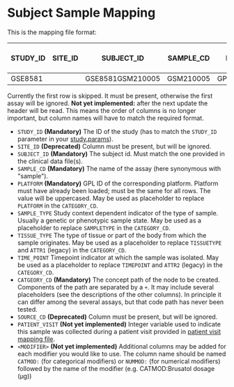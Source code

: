 # Subject Sample Mapping

This is the mapping file format:

| STUDY_ID | SITE_ID | SUBJECT_ID     | SAMPLE_CD | PLATFORM   | SAMPLE_TYPE | TISSUE_TYPE | TIME_POINT | CATEGORY_CD                      | SOURCE_CD | PATIENT_VISIT **(not yet implemented)**|\<MODIFIER\> **(not yet implemented)**|
|------------|-----------|------------------|-------------|--------------|---------------|---------------|--------------|------------------------------------|-------------|-----------------|------------|
| GSE8581    |           | GSE8581GSM210005 | GSM210005   | GPL570_BOGUS | Tumor         | Lung          | Week1        | Biomarker_Data+PLATFORM+TISSUETYPE | STD         | 1               |            |

Currently the first row is skipped. It must be present, otherwise the first assay will be ignored.
**Not yet implemented:** after the next update the header will be read. This means the order of columns is no longer important, but column names will have to match the required format.

- `STUDY_ID` **(Mandatory)** The ID of the study (has to match the `STUDY_ID` parameter in your [study.params](study.params)).
- `SITE_ID` **(Deprecated)** Column must be present, but will be ignored.
- `SUBJECT_ID` **(Mandatory)** The subject id. Must match the one provided in the clinical data file(s).
- `SAMPLE_CD` **(Mandatory)** The name of the assay (here synonymous with "sample").
- `PLATFORM` **(Mandatory)** GPL ID of the corresponding platform. Platform must have already been loaded; must be the same for all rows. The value will be uppercased. May be used as placeholder to replace `PLATFORM` in the `CATEGORY_CD`.
- `SAMPLE_TYPE` Study context dependent indicator of the type of sample. Usually a genetic or phenotypic sample state. May be used as a placeholder to replace `SAMPLETYPE` in the `CATEGORY_CD`.
- `TISSUE_TYPE` The type of tissue or part of the body from which the sample originates. May be used as a placeholder to replace `TISSUETYPE` and `ATTR1` (legacy) in the `CATEGORY_CD`.
- `TIME_POINT` Timepoint indicator at which the sample was isolated. May be used as a placeholder to replace `TIMEPOINT` and `ATTR2` (legacy) in the `CATEGORY_CD`.
- `CATGEORY_CD` **(Mandatory)** The concept path of the node to be created. Components of the path are separated by a `+`. It may include several placeholders (see the descriptions of the other columns). In principle it can differ among the several assays, but that code path has never been tested.
- `SOURCE_CD` **(Deprecated)** Column must be present, but will be ignored.
- `PATIENT_VISIT` **(Not yet implemented)** Integer variable used to indicate this sample was collected during a patient visit provided in [patient visit mapping file](patient-visit-mapping.md).
- `<MODIFIER>` **(Not yet implemented)** Additional columns may be added for each modifier you would like to use. The column name should be named `CATMOD:` (for categorical modifiers) or `NUMMOD:` (for numerical modifiers) followed by the name of the modifier (e.g. CATMOD:Brusatol dosage (µg))
